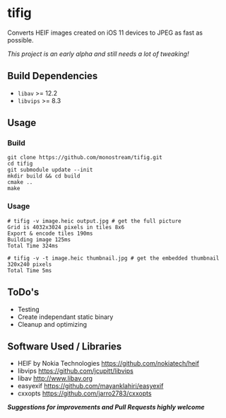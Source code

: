 # tifig

Converts HEIF images created on iOS 11 devices to JPEG as fast as possible.

*This project is an early alpha and still needs a lot of tweaking!*

## Build Dependencies

 * `libav` >= 12.2
 * `libvips` >= 8.3

## Usage

### Build

```
git clone https://github.com/monostream/tifig.git
cd tifig
git submodule update --init
mkdir build && cd build
cmake ..
make
```

### Usage

```
# tifig -v image.heic output.jpg # get the full picture
Grid is 4032x3024 pixels in tiles 8x6
Export & encode tiles 190ms
Building image 125ms
Total Time 324ms
```

```
# tifig -v -t image.heic thumbnail.jpg # get the embedded thumbnail
320x240 pixels 
Total Time 5ms
```

## ToDo's

  * Testing 
  * Create independant static binary
  * Cleanup and optimizing 
  
## Software Used / Libraries

  * HEIF by Nokia Technologies https://github.com/nokiatech/heif
  * libvips https://github.com/jcupitt/libvips
  * libav http://www.libav.org
  * easyexif https://github.com/mayanklahiri/easyexif
  * cxxopts https://github.com/jarro2783/cxxopts
  
***Suggestions for improvements and Pull Requests highly welcome***
 



  
